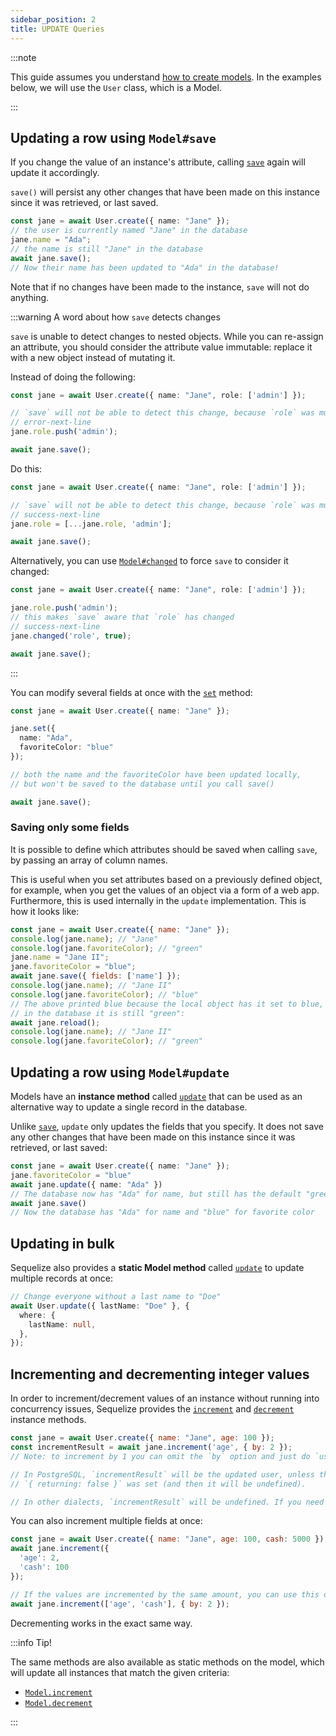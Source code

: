 ```yaml
---
sidebar_position: 2
title: UPDATE Queries
---
```


:::note

This guide assumes you understand [how to create models](../models/defining-models.mdx).
In the examples below, we will use the `User` class, which is a Model.

:::

## Updating a row using `Model#save`

If you change the value of an instance's attribute, calling [`save`](pathname:///api/v7/classes/Model.html#save) again will update it accordingly.

`save()` will persist any other changes that have been made on this instance since it was retrieved, or last saved.

```ts
const jane = await User.create({ name: "Jane" });
// the user is currently named "Jane" in the database
jane.name = "Ada";
// the name is still "Jane" in the database
await jane.save();
// Now their name has been updated to "Ada" in the database!
```

Note that if no changes have been made to the instance, `save` will not do anything.

:::warning A word about how `save` detects changes

`save` is unable to detect changes to nested objects. 
While you can re-assign an attribute, you should consider the attribute value immutable: replace it with a new object instead of mutating it.

Instead of doing the following:

```ts
const jane = await User.create({ name: "Jane", role: ['admin'] });

// `save` will not be able to detect this change, because `role` was mutated
// error-next-line
jane.role.push('admin');

await jane.save();
```

Do this:

```ts
const jane = await User.create({ name: "Jane", role: ['admin'] });

// `save` will not be able to detect this change, because `role` was mutated
// success-next-line
jane.role = [...jane.role, 'admin'];

await jane.save();
```

Alternatively, you can use [`Model#changed`](pathname:///api/v7/classes/Model.html#changed) to force `save` to consider it changed:

```ts
const jane = await User.create({ name: "Jane", role: ['admin'] });

jane.role.push('admin');
// this makes `save` aware that `role` has changed
// success-next-line
jane.changed('role', true);

await jane.save();
```

:::

You can modify several fields at once with the [`set`](pathname:///api/v7/classes/Model.html#set) method:

```ts
const jane = await User.create({ name: "Jane" });

jane.set({
  name: "Ada",
  favoriteColor: "blue"
});

// both the name and the favoriteColor have been updated locally, 
// but won't be saved to the database until you call save()

await jane.save();
```

### Saving only some fields

It is possible to define which attributes should be saved when calling `save`, by passing an array of column names.

This is useful when you set attributes based on a previously defined object, for example, when you get the values of an object via a form of a web app. Furthermore, this is used internally in the `update` implementation. This is how it looks like:

```js
const jane = await User.create({ name: "Jane" });
console.log(jane.name); // "Jane"
console.log(jane.favoriteColor); // "green"
jane.name = "Jane II";
jane.favoriteColor = "blue";
await jane.save({ fields: ['name'] });
console.log(jane.name); // "Jane II"
console.log(jane.favoriteColor); // "blue"
// The above printed blue because the local object has it set to blue, but
// in the database it is still "green":
await jane.reload();
console.log(jane.name); // "Jane II"
console.log(jane.favoriteColor); // "green"
```

## Updating a row using `Model#update`

Models have an **instance method** called [`update`](pathname:///api/v7/classes/Model.html#update-1) that can be used as 
an alternative way to update a single record in the database.

Unlike [`save`](#using-modelsave), `update` only updates the fields that you specify.
It does not save any other changes that have been made on this instance since it was retrieved, or last saved:

```ts
const jane = await User.create({ name: "Jane" });
jane.favoriteColor = "blue"
await jane.update({ name: "Ada" })
// The database now has "Ada" for name, but still has the default "green" for favorite color
await jane.save()
// Now the database has "Ada" for name and "blue" for favorite color
```

## Updating in bulk

Sequelize also provides a **static Model method** called [`update`](pathname:///api/v7/classes/Model.html#update-1) to update multiple records at once:

```ts
// Change everyone without a last name to "Doe"
await User.update({ lastName: "Doe" }, {
  where: {
    lastName: null,
  },
});
```

## Incrementing and decrementing integer values

In order to increment/decrement values of an instance without running into concurrency issues, 
Sequelize provides the [`increment`](pathname:///api/v7/classes/Model.html#increment) and [`decrement`](pathname:///api/v7/classes/Model.html#decrement) instance methods.

```js
const jane = await User.create({ name: "Jane", age: 100 });
const incrementResult = await jane.increment('age', { by: 2 });
// Note: to increment by 1 you can omit the `by` option and just do `user.increment('age')`

// In PostgreSQL, `incrementResult` will be the updated user, unless the option
// `{ returning: false }` was set (and then it will be undefined).

// In other dialects, `incrementResult` will be undefined. If you need the updated instance, you will have to call `user.reload()`.
```

You can also increment multiple fields at once:

```js
const jane = await User.create({ name: "Jane", age: 100, cash: 5000 });
await jane.increment({
  'age': 2,
  'cash': 100
});

// If the values are incremented by the same amount, you can use this other syntax as well:
await jane.increment(['age', 'cash'], { by: 2 });
```

Decrementing works in the exact same way.

:::info Tip!

The same methods are also available as static methods on the model, which will update all instances that match the given criteria:

- [`Model.increment`](pathname:///api/v7/classes/Model.html#increment-1)
- [`Model.decrement`](pathname:///api/v7/classes/Model.html#decrement-1)

:::
